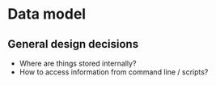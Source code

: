 # Data model

## General design decisions

- Where are things stored internally?
- How to access information from command line / scripts?
 
